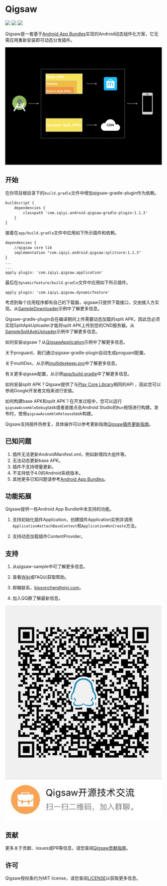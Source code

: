 # Qigsaw

![](https://img.shields.io/badge/license-MIT-brightgreen.svg?style=flat)
![](https://img.shields.io/badge/PRs-welcome-brightgreen.svg?style=flat)
![](https://img.shields.io/badge/release-1.1.3.1-red.svg?style=flat)

Qigsaw是一套基于[Android App Bundles](https://developer.android.com/guide/app-bundle/)实现的Android动态组件化方案，它无需应用重新安装即可动态分发插件。

![Qigsaw应用分发流程](./assets/qigsaw.png)

## 开始

在你项目根目录下的`build.gradle`文件中增加qigsaw-gradle-plugin作为依赖。

```
buildscript {
    dependencies {
        classpath 'com.iqiyi.android.qigsaw:gradle-plugin:1.1.3'
    }
}
```

接着在`app/build.gradle`文件中应用如下所示插件和依赖。

```
dependencies {
    //qigsaw core lib
    implementation "com.iqiyi.android.qigsaw:splitcore:1.1.3"
}
...
...
apply plugin: 'com.iqiyi.qigsaw.application'
```

最后在`dynamicfeature/build.gradle`文件中应用如下所示插件。

```
apply plugin: 'com.iqiyi.qigsaw.dynamicfeature'
```

考虑到每个应用程序都有自己的下载器，qigsaw只提供下载接口，交由接入方实现。从[SampleDownloader](./app/src/main/java/com/iqiyi/qigsaw/sample/downloader/SampleDownloader.java)示例中了解更多信息。

Qigsaw-gradle-plugin会在编译期间上传需要动态加载的split APK，因此您必须实现SplitApkUploader才能将split APK上传到您的CND服务器。从[SampleSplitApkUploader](./app/src/main/groovy/com/iqiyi/qigsaw/buildtool/gradle/sample/upload/SampleSplitApkUploader.groovy)示例中了解更多信息。

如何安装qigsaw？从[QigsawApplication](./app/src/main/java/com/iqiyi/qigsaw/sample/QigsawApplication.java)示例中了解更多信息。

关于proguard，我们通过qigsaw-gradle-plugin自动生成proguard配置。

关于multiDex，从示例[multidexkeep.pro](./app/multidexkeep.pro)中了解更多信息。

有关更多qigsaw配置，从示例[app/build.gradle](./app/build.gradle)中了解更多信息。

如何安装split APK？Qigsaw提供了与[Play Core Library](https://developer.android.com/guide/app-bundle/playcore#monitor_requests)相同的API ，因此您可以参阅Google开发者文档来进行安装。

如何构建base APK和split APK？在开发过程中，您可以运行`qigsawAssembleDebug`task或者直接点击Android Studio的`Run`按钮进行构建。发布时，使用`qigsawAssembleRelease`task构建。

Qigsaw支持插件热修复，具体操作可以参考更新指南[Qigsaw插件更新指南](./SPLIT_UPDATE_GUIDE.zh.CN.md)。

## 已知问题

1. 插件无法更新AndroidManifest.xml，例如新增四大组件等。
2. 无法动态更新base APK。
3. 插件不支持增量更新。
4. 不支持低于4.0的Android系统版本。
5. 其他更多已知问题请参考[Android App Bundles](https://developer.android.com/guide/app-bundle/#known_issues)。

## 功能拓展

Qigsaw提供一些Android App Bundle中未支持的功能。

1. 支持初始化插件Application，创建插件Application实例并调用`Application#attachBaseContext`和`Application#onCreate`方法。

2. 支持动态加载插件ContentProvider。

## 支持

1. 从qigsaw-sample中可了解更多信息。

2. 查看[Wiki](https://github.com/iqiyi/Qigsaw/wiki)或FAQ以获取帮助。

3. 邮箱联系，[kissonchen@qiyi.com](mailto:kissonchen@qiyi.com)。

4. 加入QQ群了解最新信息。
   
![qigsaw_qq_group_chat](./assets/qigsaw_qq_group_chat.jpeg)
## 贡献

更多关于贡献、issues或PR等信息，请您查阅[Qigsaw贡献指南](https://github.com/iqiyi/Qigsaw/blob/master/CONTRIBUTING.MD)。

## 许可

Qigsaw授权条约为MIT license，请您查阅[LICENSE](https://github.com/iqiyi/Qigsaw/blob/master/LICENSE)以获取更多信息。


